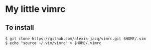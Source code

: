 My little vimrc
===============

To install
----------

```
$ git clone https://github.com/alexis-jacq/vimrc.git $HOME/.vim
$ echo "source ~/.vim/vimrc" > $HOME/.vimrc
```

